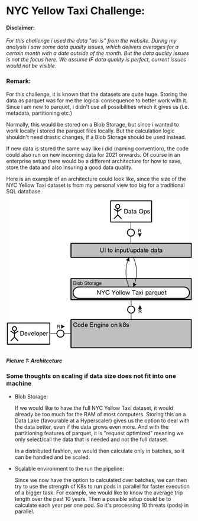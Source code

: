 NYC Yellow Taxi Challenge:
================================

#### Disclaimer:
*For this challenge i used the data "as-is" from the website. During my analysis i saw some data quality issues, which delivers averages for a certain month with a date outside of the month. But the data quality issues is not the focus here. We assume IF data quality is perfect, current issues would not be visible.*

### Remark:

For this challenge, it is known that the datasets are quite huge. Storing the data as parquet was for me the logical consequence to better work with it. Since i am new to parquet, i didn't use all possibilities which it gives us (i.e. metadata, partitioning etc.)

Normally, this would be stored on a Blob Storage, but since i wanted to work locally i stored the parquet files locally. But the calculation logic shouldn't need drastic changes, if a Blob Storage should be used instead.

If new data is stored the same way like i did (naming convention), the code could also run on new incoming data for 2021 onwards.
Of course in an enterprise setup there would be a different architecture for how to save, store the data and also insuring a good data quality.

Here is an example of an architecture could look like, since the size of the NYC Yellow Taxi dataset is from my personal view too big for a traditional SQL database.

![Architecture](ArchitectureNYC.png)
##### Picture 1: Architecture

### Some thoughts on scaling if data size does not fit into one machine
- Blob Storage:

    If we would like to have the full NYC Yellow Taxi dataset, it would already be too much for the RAM of most computers. Storing this on a Data Lake (favourable at a Hyperscaler) gives us the option to deal with the data better, even if the data grows even more. And with the partitioning features of parquet, it is "request optimized" meaning we only select/call the data that is needed and not the full dataset.
    
    In a distributed fashion, we would then calculate only in batches, so it can be handled and be scaled. 

- Scalable environment to the run the pipeline:

    Since we now have the option to calculated over batches, we can then try to use the strength of K8s to run pods in parallel for faster execution of a bigger task. For example, we would like to know the average trip length over the past 10 years. Then a possible setup could be to calculate each year per one pod. So it's processing 10 threats (pods) in parallel.